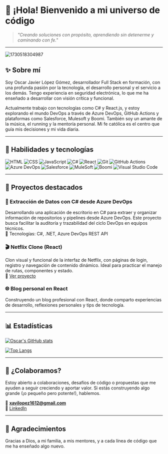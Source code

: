 
# 👋 ¡Hola! Bienvenido a mi universo de código

> *"Creando soluciones con propósito, aprendiendo sin detenerme y caminando con fe."*

---

![1730518304987](https://github.com/user-attachments/assets/b248946a-06ef-4a03-9595-fddc12f2cb5b)


## ✨ Sobre mí

Soy Oscar Javier López Gómez, desarrollador Full Stack en formación, con una profunda pasión por la tecnología, el desarrollo personal y el servicio a los demás. Tengo experiencia en seguridad electrónica, lo que me ha enseñado a desarrollar con visión crítica y funcional.

Actualmente trabajo con tecnologías como C# y React.js, y estoy explorando el mundo DevOps a través de Azure DevOps, GitHub Actions y plataformas como Salesforce, Mulesoft y Boomi. También soy un amante de la música, el running y la mentoría personal. Mi fe católica es el centro que guía mis decisiones y mi vida diaria.

---

## 🔧 Habilidades y tecnologías

![HTML](https://img.shields.io/badge/HTML-E34F26?style=for-the-badge&logo=html5&logoColor=white)
![CSS](https://img.shields.io/badge/CSS-1572B6?style=for-the-badge&logo=css3&logoColor=white)
![JavaScript](https://img.shields.io/badge/JavaScript-F7DF1E?style=for-the-badge&logo=javascript&logoColor=black)
![C#](https://img.shields.io/badge/C%23-239120?style=for-the-badge&logo=c-sharp&logoColor=white)
![React](https://img.shields.io/badge/React-20232A?style=for-the-badge&logo=react&logoColor=61DAFB)
![Git](https://img.shields.io/badge/Git-F05032?style=for-the-badge&logo=git&logoColor=white)
![GitHub Actions](https://img.shields.io/badge/GitHub_Actions-2088FF?style=for-the-badge&logo=github-actions&logoColor=white)
![Azure DevOps](https://img.shields.io/badge/Azure_DevOps-0078D7?style=for-the-badge&logo=azuredevops&logoColor=white)
![Salesforce](https://img.shields.io/badge/Salesforce-00A1E0?style=for-the-badge&logo=salesforce&logoColor=white)
![MuleSoft](https://img.shields.io/badge/MuleSoft-1F2E5E?style=for-the-badge&logo=mulesoft&logoColor=white)
![Boomi](https://img.shields.io/badge/Boomi-001C4C?style=for-the-badge&logo=boomi&logoColor=white)
![Visual Studio Code](https://img.shields.io/badge/VS_Code-007ACC?style=for-the-badge&logo=visual-studio-code&logoColor=white)

---

## 🚀 Proyectos destacados

### 🧠 Extracción de Datos con C# desde Azure DevOps
Desarrollando una aplicación de escritorio en C# para extraer y organizar información de repositorios y pipelines desde Azure DevOps. Este proyecto busca facilitar la auditoría y trazabilidad del ciclo DevOps en equipos técnicos.  
🔧 Tecnologías: C#, .NET, Azure DevOps REST API

### 🎬 Netflix Clone (React)
Clon visual y funcional de la interfaz de Netflix, con páginas de login, registro y navegación de contenido dinámico. Ideal para practicar el manejo de rutas, componentes y estado.  
🔗 [Ver proyecto](https://github.com/xaviicode/netflix-clone)

### 🌐 Blog personal en React
Construyendo un blog profesional con React, donde comparto experiencias de desarrollo, reflexiones personales y tips de tecnología.

---

## 📊 Estadísticas

[![Oscar's GitHub stats](https://github-readme-stats.vercel.app/api?username=xaviicode&show_icons=true&theme=tokyonight)](https://github.com/anuraghazra/github-readme-stats)

[![Top Langs](https://github-readme-stats.vercel.app/api/top-langs/?username=xaviicode&layout=compact&theme=tokyonight)](https://github.com/anuraghazra/github-readme-stats)

---

## 🤝 ¿Colaboramos?

Estoy abierto a colaboraciones, desafíos de código o propuestas que me ayuden a seguir creciendo y aportar valor. Si estás construyendo algo grande (¡o pequeño pero potente!), hablemos.

📩 **xavilopez1612@gmail.com**  
🔗 [LinkedIn]([https://www.linkedin.com/in/tu-linkedin](https://www.linkedin.com/in/oscar-l%C3%B3pez-08a355a3/))

---

## 🙏 Agradecimientos

Gracias a Dios, a mi familia, a mis mentores, y a cada línea de código que me ha enseñado algo nuevo.
